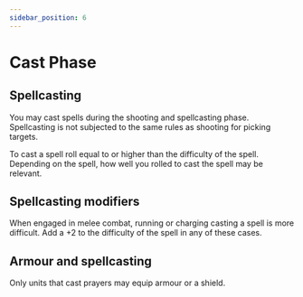 ```yaml
---
sidebar_position: 6
---
```

# Cast Phase

## Spellcasting
You may cast spells during the shooting and spellcasting phase. Spellcasting is not subjected to the same rules as shooting for picking targets.

To cast a spell roll equal to or higher than the difficulty of the spell. Depending on the spell, how well you rolled to cast the spell may be relevant.

## Spellcasting modifiers
When engaged in melee combat, running or charging casting a spell is more difficult. Add a +2 to the difficulty of the spell in any of these cases.

## Armour and spellcasting
Only units that cast prayers may equip armour or a shield.

